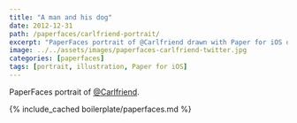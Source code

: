 ```yaml
---
title: "A man and his dog"
date: 2012-12-31
path: /paperfaces/carlfriend-portrait/
excerpt: "PaperFaces portrait of @Carlfriend drawn with Paper for iOS on an iPad."
image: ../../assets/images/paperfaces-carlfriend-twitter.jpg
categories: [paperfaces]
tags: [portrait, illustration, Paper for iOS]
---
```


PaperFaces portrait of [@Carlfriend](https://twitter.com/Carlfriend).

{% include_cached boilerplate/paperfaces.md %}
